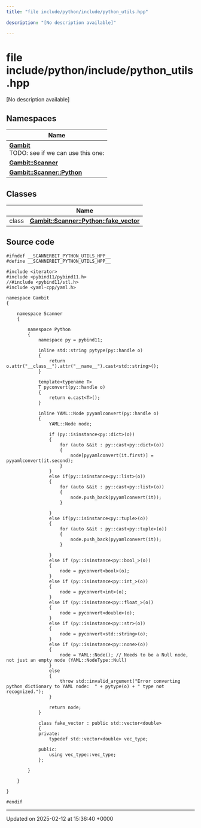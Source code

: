 ```yaml
---
title: "file include/python/include/python_utils.hpp"

description: "[No description available]"

---
```


# file include/python/include/python_utils.hpp

[No description available]

## Namespaces

| Name           |
| -------------- |
| **[Gambit](/documentation/code/namespaces/namespacegambit/)** <br>TODO: see if we can use this one:  |
| **[Gambit::Scanner](/documentation/code/namespaces/namespacegambit_1_1scanner/)**  |
| **[Gambit::Scanner::Python](/documentation/code/namespaces/namespacegambit_1_1scanner_1_1python/)**  |

## Classes

|                | Name           |
| -------------- | -------------- |
| class | **[Gambit::Scanner::Python::fake_vector](/documentation/code/classes/classgambit_1_1scanner_1_1python_1_1fake__vector/)**  |




## Source code

```
#ifndef __SCANNERBIT_PYTHON_UTILS_HPP__
#define __SCANNERBIT_PYTHON_UTILS_HPP__

#include <iterator>
#include <pybind11/pybind11.h>
//#include <pybind11/stl.h>
#include <yaml-cpp/yaml.h>

namespace Gambit
{
    
    namespace Scanner
    {
        
        namespace Python
        {
            namespace py = pybind11;
            
            inline std::string pytype(py::handle o)
            {
                return o.attr("__class__").attr("__name__").cast<std::string>();
            }
            
            template<typename T>
            T pyconvert(py::handle o)
            {
                return o.cast<T>();
            }
           
            inline YAML::Node pyyamlconvert(py::handle o)
            {
                YAML::Node node;
                
                if (py::isinstance<py::dict>(o))
                {
                    for (auto &&it : py::cast<py::dict>(o))
                    {
                        node[pyyamlconvert(it.first)] = pyyamlconvert(it.second);
                    }
                }
                else if(py::isinstance<py::list>(o))
                {
                    for (auto &&it : py::cast<py::list>(o))
                    {
                        node.push_back(pyyamlconvert(it));
                    }
                    
                }
                else if(py::isinstance<py::tuple>(o))
                {
                    for (auto &&it : py::cast<py::tuple>(o))
                    {
                        node.push_back(pyyamlconvert(it));
                    }
                    
                }
                else if (py::isinstance<py::bool_>(o))
                {
                    node = pyconvert<bool>(o);
                }
                else if (py::isinstance<py::int_>(o))
                {
                    node = pyconvert<int>(o);
                }
                else if (py::isinstance<py::float_>(o))
                {
                    node = pyconvert<double>(o);
                }
                else if (py::isinstance<py::str>(o))
                {
                    node = pyconvert<std::string>(o);
                }
                else if (py::isinstance<py::none>(o))
                {
                    node = YAML::Node(); // Needs to be a Null node, not just an empty node (YAML::NodeType::Null)
                }
                else
                {
                    throw std::invalid_argument("Error converting python dictionary to YAML node:  " + pytype(o) + " type not recognized.");
                }
                
                return node;
            }

            class fake_vector : public std::vector<double>
            {
            private:
                typedef std::vector<double> vec_type;
                
            public:
                using vec_type::vec_type;
            };
            
        }
        
    }
    
}

#endif
```


-------------------------------

Updated on 2025-02-12 at 15:36:40 +0000
